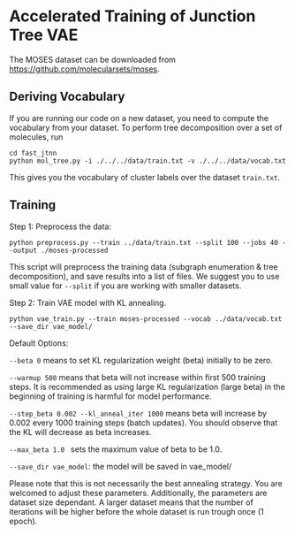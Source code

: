 # Accelerated Training of Junction Tree VAE

The MOSES dataset can be downloaded from https://github.com/molecularsets/moses.

## Deriving Vocabulary

If you are running our code on a new dataset, you need to compute the vocabulary from your dataset.
To perform tree decomposition over a set of molecules, run

```
cd fast_jtnn
python mol_tree.py -i ./../../data/train.txt -v ./../../data/vocab.txt
```

This gives you the vocabulary of cluster labels over the dataset `train.txt`.

## Training

Step 1: Preprocess the data:

```
python preprocess.py --train ../data/train.txt --split 100 --jobs 40 --output ./moses-processed
```

This script will preprocess the training data (subgraph enumeration & tree decomposition), and save results into a list of files. We suggest you to use small value for `--split` if you are working with smaller datasets.

Step 2: Train VAE model with KL annealing.

```
python vae_train.py --train moses-processed --vocab ../data/vocab.txt --save_dir vae_model/
```

Default Options:

`--beta 0` means to set KL regularization weight (beta) initially to be zero.

`--warmup 500` means that beta will not increase within first 500 training steps. It is recommended as using large KL regularization (large beta) in the beginning of training is harmful for model performance.

`--step_beta 0.002 --kl_anneal_iter 1000` means beta will increase by 0.002 every 1000 training steps (batch updates). You should observe that the KL will decrease as beta increases.

`--max_beta 1.0 ` sets the maximum value of beta to be 1.0.

`--save_dir vae_model`: the model will be saved in vae_model/

Please note that this is not necessarily the best annealing strategy. You are welcomed to adjust these parameters. Additionally, the parameters are dataset size dependant.
A larger dataset means that the number of iterations will be higher before the whole dataset is run trough once (1 epoch).
